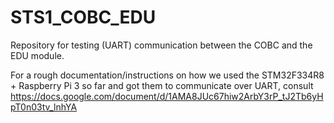# STS1_COBC_EDU
Repository for testing (UART) communication between the COBC and the EDU module.

For a rough documentation/instructions on how we used the STM32F334R8 + Raspberry Pi 3 so far and got them to communicate over UART, consult
https://docs.google.com/document/d/1AMA8JUc67hiw2ArbY3rP_tJ2Tb6yHpT0n03tv_lnhYA
